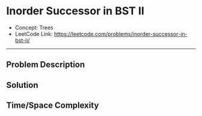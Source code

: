 # Inorder Successor in BST II

- Concept: Trees
- LeetCode Link: https://leetcode.com/problems/inorder-successor-in-bst-ii/

---

## Problem Description

## Solution

## Time/Space Complexity

